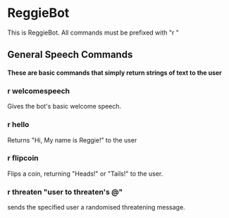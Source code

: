 # ReggieBot

This is ReggieBot.
All commands must be prefixed with "r "

## General Speech Commands
#### These are basic commands that simply return strings of text to the user


### r welcomespeech
Gives the bot's basic welcome speech.

### r hello
Returns "Hi, My name is Reggie!" to the user

### r flipcoin
Flips a coin, returning "Heads!" or "Tails!" to the user.

### r threaten "user to threaten's @"
sends the specified user a randomised threatening message.